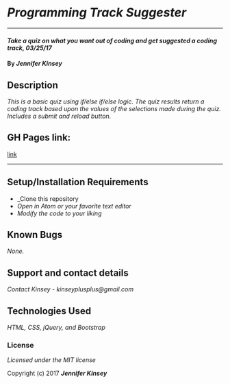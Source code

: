 # _Programming Track Suggester_

<hr>

#### _Take a quiz on what you want out of coding and get suggested a coding track, 03/25/17_

#### By _**Jennifer Kinsey**_

## Description

_This is a basic quiz using if/else if/else logic. The quiz results return a coding track based upon the values of the selections made during the quiz. Includes a submit and reload button._

## GH Pages link:

[link](http://example.com)

<hr>

## Setup/Installation Requirements

* _Clone this repository
* _Open in Atom or your favorite text editor_
* _Modify the code to your liking_

## Known Bugs

_None._

## Support and contact details

_Contact Kinsey - kinseyplusplus@gmail.com_

## Technologies Used

_HTML, CSS, jQuery, and Bootstrap_

### License

*Licensed under the MIT license*

Copyright (c) 2017 **_Jennifer Kinsey_**

